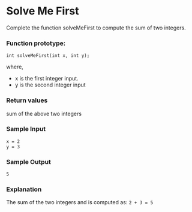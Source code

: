 # Solve Me First

Complete the function solveMeFirst to compute the sum of two integers.

### Function prototype:

`int solveMeFirst(int x, int y);`

where,

 * x is the first integer input.
 * y is the second integer input

### Return values

sum of the above two integers

### Sample Input

	x = 2
	y = 3

### Sample Output

	5

### Explanation

The sum of the two integers  and  is computed as: `2 + 3 = 5`